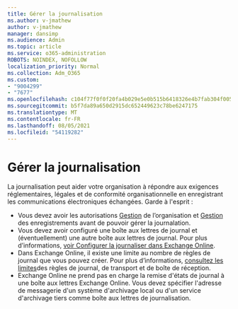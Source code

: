 ```yaml
---
title: Gérer la journalisation
ms.author: v-jmathew
author: v-jmathew
manager: dansimp
ms.audience: Admin
ms.topic: article
ms.service: o365-administration
ROBOTS: NOINDEX, NOFOLLOW
localization_priority: Normal
ms.collection: Adm_O365
ms.custom:
- "9004299"
- "7677"
ms.openlocfilehash: c104f77f0f0f20fa4b029e5e0b515b6418326e4b7fab304f005fb67a18e2202a
ms.sourcegitcommit: b5f7da89a650d2915dc652449623c78be6247175
ms.translationtype: MT
ms.contentlocale: fr-FR
ms.lasthandoff: 08/05/2021
ms.locfileid: "54119282"
---
```

# <a name="manage-journaling"></a>Gérer la journalisation

La journalisation peut aider votre organisation à répondre aux exigences réglementaires, légales et de conformité organisationnelle en enregistrant les communications électroniques échangées. Garde à l'esprit :

* Vous devez avoir les autorisations [Gestion](https://go.microsoft.com/fwlink/?linkid=2115259) de l’organisation et [Gestion](https://go.microsoft.com/fwlink/?linkid=2115469) des enregistrements avant de pouvoir gérer la journalation.
* Vous devez avoir configuré une boîte aux lettres de journal et (éventuellement) une autre boîte aux lettres de journal. Pour plus d’informations, [voir Configurer la journaliser dans Exchange Online](https://go.microsoft.com/fwlink/?linkid=2115260).
* Dans Exchange Online, il existe une limite au nombre de règles de journal que vous pouvez créer. Pour plus d’informations, [consultez les limites](https://go.microsoft.com/fwlink/?linkid=2115261)des règles de journal, de transport et de boîte de réception.
* Exchange Online ne prend pas en charge la remise d'états de journal à une boîte aux lettres Exchange Online. Vous devez spécifier l'adresse de messagerie d'un système d'archivage local ou d'un service d'archivage tiers comme boîte aux lettres de journalisation.
